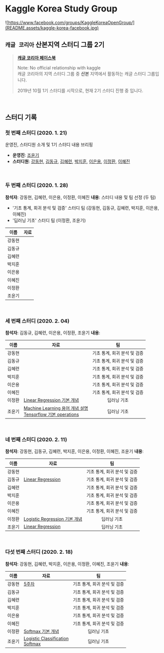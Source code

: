 # Kaggle Korea Study Group
![https://www.facebook.com/groups/KaggleKoreaOpenGroup/](README.assets/kaggle-korea-facebook.jpg)
## `캐글 코리아` 산본지역 스터디 그룹 2기
>  **[캐글 코리아 페이스북](https://www.facebook.com/groups/KaggleKoreaOpenGroup/)** 
>
>  Note: No official relationship with kaggle  
>  캐글 코리아의 지역 스터디 그룹 중 **산본** 지역에서 활동하는 캐글 스터디 그룹입니다.
>
>  2019년 10월 1기 스터디를 시작으로, 현재 2기 스터디 진행 중 입니다.

<br>

## 스터디 기록

### 첫 번째 스터디 (2020. 1. 21)

운영진, 스터디원 소개 및 1기 스터디 내용 브리핑

- **운영진**: [조윤기](https://github.com/joyoon729)
- **스터디원**: [강동현](https://github.com/rkd411), [김동규](https://github.com/DrumDong), [김혜련](https://github.com/YACINNNE), [박지훈](https://github.com/jeehunpark), [이은용](https://github.com/namepen), [이정환](https://github.com/wjdghks9885), [이혜진](https://github.com/cruddbdbdeep)

<br>

### 두 번째 스터디 (2020. 1. 28)

**참석자**: 강동현, 김혜련, 이은용, 이정환, 이혜진
**내용**: 스터디 내용 및 팀 선정 (두 팀)

- '기초 통계, 회귀 분석 및 검증' 스터디 팀 (강동현, 김동규, 김혜련, 박지훈, 이은용, 이혜진)
- '딥러닝 기초' 스터디 팀 (이정환, 조윤기)

|  이름  | 자료 |
| :----: | ---- |
| 강동현 |      |
| 김동규 |      |
| 김혜련 |      |
| 박지훈 |      |
| 이은용 |      |
| 이혜진 |      |
| 이정환 |      |
| 조윤기 |      |

<br>

### 세 번째 스터디 (2020. 2. 04)

**참석자**: 김동규, 김혜련, 이은용, 이정환, 조윤기
**내용**: 

|  이름  | 자료                                                         |              팀              |
| :----: | ------------------------------------------------------------ | :--------------------------: |
| 강동현 |                                                              | 기초 통계, 회귀 분석 및 검증 |
| 김동규 |                                                              | 기초 통계, 회귀 분석 및 검증 |
| 김혜련 |                                                              | 기초 통계, 회귀 분석 및 검증 |
| 박지훈 |                                                              | 기초 통계, 회귀 분석 및 검증 |
| 이은용 |                                                              | 기초 통계, 회귀 분석 및 검증 |
| 이혜진 |                                                              | 기초 통계, 회귀 분석 및 검증 |
| 이정환 | [Linear Regression 기본 개념](week3/이정환/tensorflow_linear_regression.md) |         딥러닝 기초          |
| 조윤기 | [Machine Learning 용어 개념 설명](week3/조윤기) <br />[Tensorflow 기본 operations](week3/조윤기) |         딥러닝 기초          |

<br>

### 네 번째 스터디 (2020. 2. 11)

**참석자**: 강동현, 김동규, 김혜련, 박지훈, 이은용, 이정환, 이혜진, 조윤기
**내용**: 

|  이름  | 자료                                                         |              팀              |
| :----: | ------------------------------------------------------------ | :--------------------------: |
| 강동현 |                                                              | 기초 통계, 회귀 분석 및 검증 |
| 김동규 | [Linear Regression](week4/김동규)                            | 기초 통계, 회귀 분석 및 검증 |
| 김혜련 |                                                              | 기초 통계, 회귀 분석 및 검증 |
| 박지훈 |                                                              | 기초 통계, 회귀 분석 및 검증 |
| 이은용 |                                                              | 기초 통계, 회귀 분석 및 검증 |
| 이혜진 |                                                              | 기초 통계, 회귀 분석 및 검증 |
| 이정환 | [Logistic Regression 기본 개념](week4/이정환/tensorflow_logistic_regression.md) |         딥러닝 기초          |
| 조윤기 | [Linear Regression](week4/조윤기)                            |         딥러닝 기초          |

<br>

### 다섯 번째 스터디 (2020. 2. 18)

**참석자**: 강동현, 김혜련, 박지훈, 이은용, 이정환, 이혜진, 조윤기
**내용**: 

|  이름  | 자료                                                         |              팀              |
| :----: | ------------------------------------------------------------ | :--------------------------: |
| 강동현 | [5주차](week5/강동현)                                        | 기초 통계, 회귀 분석 및 검증 |
| 김동규 |                                                              | 기초 통계, 회귀 분석 및 검증 |
| 김혜련 |                                                              | 기초 통계, 회귀 분석 및 검증 |
| 박지훈 |                                                              | 기초 통계, 회귀 분석 및 검증 |
| 이은용 |                                                              | 기초 통계, 회귀 분석 및 검증 |
| 이혜진 |                                                              | 기초 통계, 회귀 분석 및 검증 |
| 이정환 | [Softmax 기본 개념](week5/이정환/tensorflow_softmax_classification.md) |         딥러닝 기초          |
| 조윤기 | [Logistic Classification](week5/조윤기/lec05) <br />[Softmax](week5/조윤기/lec06) |         딥러닝 기초          |

<br>

